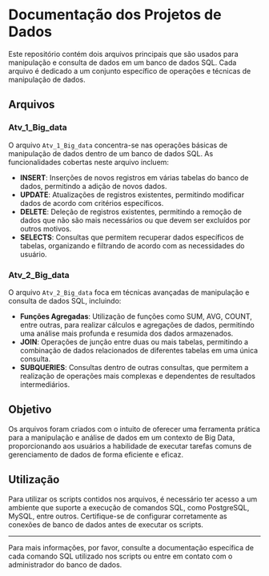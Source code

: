 # Documentação dos Projetos de Dados

Este repositório contém dois arquivos principais que são usados para manipulação e consulta de dados em um banco de dados SQL. Cada arquivo é dedicado a um conjunto específico de operações e técnicas de manipulação de dados.

## Arquivos

### Atv_1_Big_data

O arquivo `Atv_1_Big_data` concentra-se nas operações básicas de manipulação de dados dentro de um banco de dados SQL. As funcionalidades cobertas neste arquivo incluem:

- **INSERT**: Inserções de novos registros em várias tabelas do banco de dados, permitindo a adição de novos dados.
- **UPDATE**: Atualizações de registros existentes, permitindo modificar dados de acordo com critérios específicos.
- **DELETE**: Deleção de registros existentes, permitindo a remoção de dados que não são mais necessários ou que devem ser excluídos por outros motivos.
- **SELECTS**: Consultas que permitem recuperar dados específicos de tabelas, organizando e filtrando de acordo com as necessidades do usuário.

### Atv_2_Big_data

O arquivo `Atv_2_Big_data` foca em técnicas avançadas de manipulação e consulta de dados SQL, incluindo:

- **Funções Agregadas**: Utilização de funções como SUM, AVG, COUNT, entre outras, para realizar cálculos e agregações de dados, permitindo uma análise mais profunda e resumida dos dados armazenados.
- **JOIN**: Operações de junção entre duas ou mais tabelas, permitindo a combinação de dados relacionados de diferentes tabelas em uma única consulta.
- **SUBQUERIES**: Consultas dentro de outras consultas, que permitem a realização de operações mais complexas e dependentes de resultados intermediários.

## Objetivo

Os arquivos foram criados com o intuito de oferecer uma ferramenta prática para a manipulação e análise de dados em um contexto de Big Data, proporcionando aos usuários a habilidade de executar tarefas comuns de gerenciamento de dados de forma eficiente e eficaz.

## Utilização

Para utilizar os scripts contidos nos arquivos, é necessário ter acesso a um ambiente que suporte a execução de comandos SQL, como PostgreSQL, MySQL, entre outros. Certifique-se de configurar corretamente as conexões de banco de dados antes de executar os scripts.

---

Para mais informações, por favor, consulte a documentação específica de cada comando SQL utilizado nos scripts ou entre em contato com o administrador do banco de dados.
